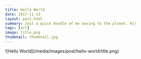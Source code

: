 ```yaml
---
title: Hello World
date: 2017-11-13
layout: post.html
summary: Just a quick doodle of me waving to the planet. Hi!
tags: [art]
image: title.png
thumbnail: thumbnail.jpg
---
```


<div>
	![Hello World](/media/images/post/hello-world/title.png)
</div>
